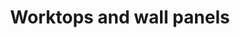 ---
layout: technology.ect
href: '/kitchens/technologies/worktops-and-wall-panels'
lang: en
title: 'Worktops and wall panels'
importance: 1
photo: '/kitchens/technologies/worktops-and-wall-panels/kitchen-worktop.jpg'
description: 'Dialog kitchens offer worktops and wall panels of: granite, technical stone, HPL, corian, stainless steel, glass and ceramics. '
highlights:
  - 
    caption: 'Exquisite workmanship of the granite'
    photo: '/kitchens/technologies/worktops-and-wall-panels/worktop-choice-complementary-stone.png'
  - 
    caption: 'Stylish solutions of technical stone'
    photo: '/kitchens/technologies/worktops-and-wall-panels/excellent-combinations-of-mat-and-gloss-finishes.png'
  - 
    caption: 'Curved tops made of corian'
    photo: '/kitchens/technologies/worktops-and-wall-panels/tops-that-follow-the-meanders-of-the-kitchen.png'
  - 
    caption: 'Worktops of various thickness'
    photo: '/kitchens/technologies/worktops-and-wall-panels/worktops-with-different-thickness.png'
  - 
    caption: 'Metal worktops and wall panels'
    photo: '/kitchens/technologies/worktops-and-wall-panels/stylish-metal-worktops-for-cooking.png'
topics:
  -
    caption: 'Durable surfaces'
    description: 'Worktop surfaces in the kitchen which deserve special attention! As compared to other elements, these components are subjected to more aggressive forces, high humidity, water, acids, bases, temperature differences, hot or cold utensils, bigger loads, shocks, etc.'
    highlight: 'Opportunity for combining|of doors with wood, metal и glass'
    photos:
      - '/kitchens/technologies/worktops-and-wall-panels/resistant-worktops.jpg'
      - '/kitchens/technologies/worktops-and-wall-panels/worktop-8.jpg'
      - '/kitchens/technologies/worktops-and-wall-panels/resistant-worktop.jpg'
  -
    caption: 'Worktops of various thickness'
    description: 'Dialog kitchens offer worktops and wall panels of: granite, technical stone, HPL, corian, stainless steel, glass and ceramics. Worktops by HPL, EGGER and KAINDL – Austria. Worktops of technical stone QUARELLA – Italy. Worktops of granite NATURAL STONES – Italy. Wall panels of two-sided HPL of 18 mm thickness, and assembly system STP 19, KAINDL – Austria.'
    photos:
      - '/kitchens/technologies/worktops-and-wall-panels/worktop-various-thickness-1.jpg'
      - '/kitchens/technologies/worktops-and-wall-panels/worktops-with-different-thickness.jpg'
      - '/kitchens/technologies/worktops-and-wall-panels/worktop-various-thickness.jpg'
---